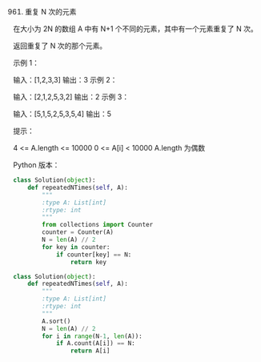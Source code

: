 961. 重复 N 次的元素

在大小为 2N 的数组 A 中有 N+1 个不同的元素，其中有一个元素重复了 N 次。

返回重复了 N 次的那个元素。

 

示例 1：

输入：[1,2,3,3]
输出：3
示例 2：

输入：[2,1,2,5,3,2]
输出：2
示例 3：

输入：[5,1,5,2,5,3,5,4]
输出：5
 

提示：

4 <= A.length <= 10000
0 <= A[i] < 10000
A.length 为偶数

Python 版本：

```python
class Solution(object):
    def repeatedNTimes(self, A):
        """
        :type A: List[int]
        :rtype: int
        """
        from collections import Counter
        counter = Counter(A)
        N = len(A) // 2
        for key in counter:
            if counter[key] == N:
                return key
```

```python
class Solution(object):
    def repeatedNTimes(self, A):
        """
        :type A: List[int]
        :rtype: int
        """
        A.sort()
        N = len(A) // 2
        for i in range(N-1, len(A)):
            if A.count(A[i]) == N:
                return A[i]

```